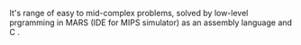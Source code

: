 It's range of easy to mid-complex problems, solved by low-level prgramming in MARS (IDE for MIPS simulator) as an assembly language and C .
